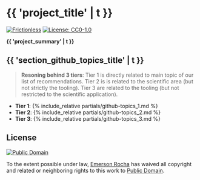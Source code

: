 # {{ 'project_title' | t }}
[![Frictionless](https://github.com/fititnt/awesome-spatial-epidemiology-and-public-health-surveillance/actions/workflows/frictionless.yml/badge.svg)](https://repository.frictionlessdata.io/pages/dashboard.html?user=fititnt&repo=awesome-spatial-epidemiology-and-public-health-surveillance&flow=frictionless)
[![License: CC0-1.0](https://img.shields.io/badge/License-CC0_1.0-lightgrey.svg)](http://creativecommons.org/publicdomain/zero/1.0/)

<!--
![{{ 'project_title' | t }} Banner](partials/awesome-spatial-epidemiology.jpg)
-->

**{{ 'project_summary' | t }}**


## {{ 'section_github_topics_title' | t }}
> **Resoning behind 3 tiers**: Tier 1 is directly related to main topic of our list of recommendations.
> Tier 2 is is related to the scientific area (but not strictly the tooling).
> Tier 3 are related to the tooling (but not restricted to the scientific application).

- **Tier 1**:
{% include_relative partials/github-topics_1.md %}
- **Tier 2**:
{% include_relative partials/github-topics_2.md %}
- **Tier 3**:
{% include_relative partials/github-topics_3.md %}

<!--

{% for item in site.i18n.mul.featured_compilations %}
  {{ item | json }}
  {{ item.name | t }}
  {% for item2 in item.resources %}
    {{ item2.name | t }}
  {% endfor %}
{% endfor %}

{{ datapackage.name }}
{{ datapackage.resource.biosafety_levels }}


-->


## License

[![Public Domain](partials/public-domain.png)](UNLICENSE)

To the extent possible under law, [Emerson Rocha](https://github.com/fititnt)
has waived all copyright and related or neighboring rights to this work to
[Public Domain](UNLICENSE).


<!--
TODOs
- Maybe also add this to the wiki fields https://html.spec.whatwg.org/multipage/form-control-infrastructure.html#attr-fe-autocomplete-country
- Maybe P-Codes are based on FIPS?? https://en.wikipedia.org/wiki/List_of_FIPS_region_codes_(M%E2%80%93O)
- Wikidata SPARQL query equivalent https://www.wikidata.org/wiki/Property:P3921
- Maybe https://www.wikidata.org/wiki/Property:P1921
  - Example: https://www.wikidata.org/wiki/Property:P402

Good interfaces for inspiration:
- https://angryloki.github.io/mreid-resolver/

Etc
- https://www.wikidata.org/wiki/Q36524
- https://wiki.openstreetmap.org/wiki/Category:Properties
- model item (P5869) | specimen | example : https://www.wikidata.org/wiki/Property:P5869
- http://www.statoids.com/umz.html
-->